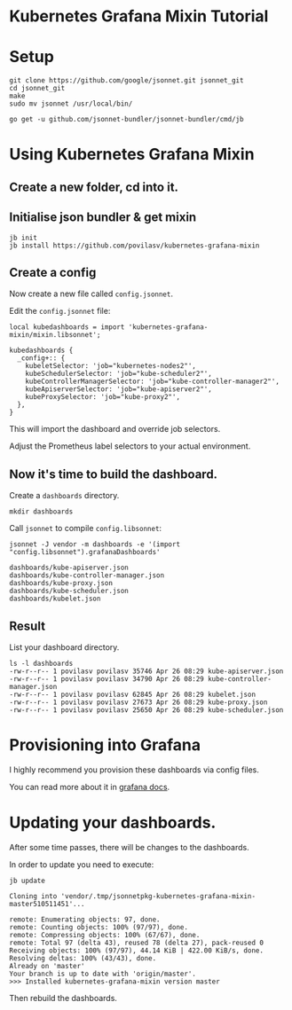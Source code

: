 # Kubernetes Grafana Mixin Tutorial

# Setup


```
git clone https://github.com/google/jsonnet.git jsonnet_git
cd jsonnet_git
make
sudo mv jsonnet /usr/local/bin/
```

```
go get -u github.com/jsonnet-bundler/jsonnet-bundler/cmd/jb
```

# Using Kubernetes Grafana Mixin

## Create a new folder, cd into it.

## Initialise json bundler & get mixin

```
jb init
jb install https://github.com/povilasv/kubernetes-grafana-mixin
```

## Create a config

Now create a new file called `config.jsonnet`.

Edit the `config.jsonnet` file:

```
local kubedashboards = import 'kubernetes-grafana-mixin/mixin.libsonnet';

kubedashboards {
  _config+:: {
    kubeletSelector: 'job="kubernetes-nodes2"',
    kubeSchedulerSelector: 'job="kube-scheduler2"',
    kubeControllerManagerSelector: 'job="kube-controller-manager2"',
    kubeApiserverSelector: 'job="kube-apiserver2"',
    kubeProxySelector: 'job="kube-proxy2"',
  },
}
```

This will import the dashboard and override job selectors. 

<aside class="notice">
Adjust the Prometheus label selectors to your actual environment.
</aside>

## Now it's time to build the dashboard.

Create a `dashboards` directory.

```
mkdir dashboards
```

Call `jsonnet` to compile `config.libsonnet`:

```
jsonnet -J vendor -m dashboards -e '(import "config.libsonnet").grafanaDashboards'
```

```
dashboards/kube-apiserver.json
dashboards/kube-controller-manager.json
dashboards/kube-proxy.json
dashboards/kube-scheduler.json
dashboards/kubelet.json
```


## Result

List your dashboard directory. 

```
ls -l dashboards
-rw-r--r-- 1 povilasv povilasv 35746 Apr 26 08:29 kube-apiserver.json
-rw-r--r-- 1 povilasv povilasv 34790 Apr 26 08:29 kube-controller-manager.json
-rw-r--r-- 1 povilasv povilasv 62845 Apr 26 08:29 kubelet.json
-rw-r--r-- 1 povilasv povilasv 27673 Apr 26 08:29 kube-proxy.json
-rw-r--r-- 1 povilasv povilasv 25650 Apr 26 08:29 kube-scheduler.json
```

# Provisioning into Grafana

I highly recommend you provision these dashboards via config files.

You can read more about it in [grafana docs](https://grafana.com/docs/administration/provisioning/#dashboards).

# Updating your dashboards.

After some time passes, there will be changes to the dashboards. 

In order to update you need to execute:
```
jb update 
```

```
Cloning into 'vendor/.tmp/jsonnetpkg-kubernetes-grafana-mixin-master510511451'...

remote: Enumerating objects: 97, done.
remote: Counting objects: 100% (97/97), done.
remote: Compressing objects: 100% (67/67), done.
remote: Total 97 (delta 43), reused 78 (delta 27), pack-reused 0
Receiving objects: 100% (97/97), 44.14 KiB | 422.00 KiB/s, done.
Resolving deltas: 100% (43/43), done.
Already on 'master'
Your branch is up to date with 'origin/master'.
>>> Installed kubernetes-grafana-mixin version master
```

Then rebuild the dashboards.
